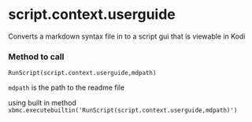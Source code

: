 # script.context.userguide

Converts a markdown syntax file in to a script gui that is viewable in Kodi

### Method to call

`RunScript(script.context.userguide,mdpath)`

`mdpath` is the path to the readme file
 
using built in method `xbmc.executebuiltin('RunScript(script.context.userguide,mdpath)')`